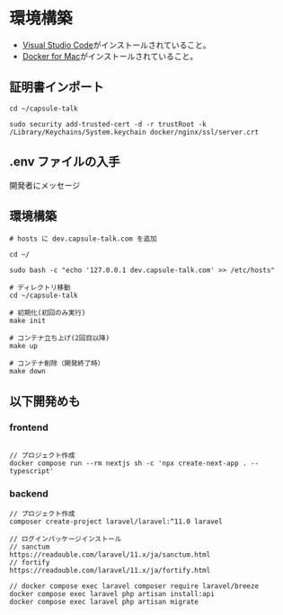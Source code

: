 # 環境構築

- [Visual Studio Code](https://code.visualstudio.com/)がインストールされていること。
- [Docker for Mac](https://docs.docker.com/get-docker/)がインストールされていること。

## 証明書インポート

```
cd ~/capsule-talk

sudo security add-trusted-cert -d -r trustRoot -k /Library/Keychains/System.keychain docker/nginx/ssl/server.crt
```

## .env ファイルの入手

開発者にメッセージ

## 環境構築

```
# hosts に dev.capsule-talk.com を追加

cd ~/

sudo bash -c "echo '127.0.0.1 dev.capsule-talk.com' >> /etc/hosts"

# ディレクトリ移動
cd ~/capsule-talk

# 初期化(初回のみ実行)
make init

# コンテナ立ち上げ(2回目以降)
make up

# コンテナ削除（開発終了時）
make down
```

## 以下開発めも

### frontend

```

// プロジェクト作成
docker compose run --rm nextjs sh -c 'npx create-next-app . --typescript'

```

### backend

```
// プロジェクト作成
composer create-project laravel/laravel:^11.0 laravel

// ログインパッケージインストール
// sanctum
https://readouble.com/laravel/11.x/ja/sanctum.html
// fortify
https://readouble.com/laravel/11.x/ja/fortify.html

// docker compose exec laravel composer require laravel/breeze
docker compose exec laravel php artisan install:api
docker compose exec laravel php artisan migrate
```
